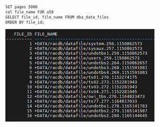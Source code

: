 ```
SET pages 5000
col file_name FOR a50
SELECT file_id, file_name FROM dba_data_files
ORDER BY file_id;
```
<img src="https://github.com/corvina1208/Scripts/blob/main/datafile.png">
